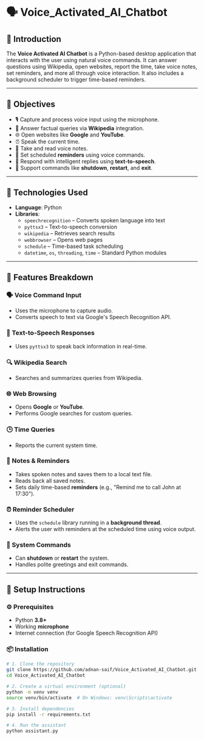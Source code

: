 # 🗣️ Voice_Activated_AI_Chatbot

## 📘 Introduction

The **Voice Activated AI Chatbot** is a Python-based desktop application that interacts with the user using natural voice commands. It can answer questions using Wikipedia, open websites, report the time, take voice notes, set reminders, and more all through voice interaction. It also includes a background scheduler to trigger time-based reminders.

---

## 🎯 Objectives

- 🎙️ Capture and process voice input using the microphone.  
- 🧠 Answer factual queries via **Wikipedia** integration.  
- 🌐 Open websites like **Google** and **YouTube**.  
- ⏰ Speak the current time.  
- 📝 Take and read voice notes.  
- 🔔 Set scheduled **reminders** using voice commands.  
- 💬 Respond with intelligent replies using **text-to-speech**.  
- 🔄 Support commands like **shutdown**, **restart**, and **exit**.

---

## 🧰 Technologies Used

- **Language**: Python  
- **Libraries**:  
  - `speechrecognition` – Converts spoken language into text  
  - `pyttsx3` – Text-to-speech conversion  
  - `wikipedia` – Retrieves search results  
  - `webbrowser` – Opens web pages  
  - `schedule` – Time-based task scheduling  
  - `datetime`, `os`, `threading`, `time` – Standard Python modules  

---

## 🧠 Features Breakdown

### 🗣️ Voice Command Input
- Uses the microphone to capture audio.
- Converts speech to text via Google's Speech Recognition API.

### 🧾 Text-to-Speech Responses
- Uses `pyttsx3` to speak back information in real-time.

### 🔍 Wikipedia Search
- Searches and summarizes queries from Wikipedia.

### 🌐 Web Browsing
- Opens **Google** or **YouTube**.
- Performs Google searches for custom queries.

### 🕒 Time Queries
- Reports the current system time.

### 📝 Notes & Reminders
- Takes spoken notes and saves them to a local text file.
- Reads back all saved notes.
- Sets daily time-based **reminders** (e.g., "Remind me to call John at 17:30").

### ⏰ Reminder Scheduler
- Uses the `schedule` library running in a **background thread**.
- Alerts the user with reminders at the scheduled time using voice output.

### 🛑 System Commands
- Can **shutdown** or **restart** the system.
- Handles polite greetings and exit commands.

---

## 🔧 Setup Instructions

### ⚙️ Prerequisites

- Python **3.8+**
- Working **microphone**
- Internet connection (for Google Speech Recognition API)

### 📦 Installation

```bash
# 1. Clone the repository
git clone https://github.com/adnan-saif/Voice_Activated_AI_Chatbot.git
cd Voice_Activated_AI_Chatbot

# 2. Create a virtual environment (optional)
python -m venv venv
source venv/bin/activate  # On Windows: venv\Scripts\activate

# 3. Install dependencies
pip install -r requirements.txt

# 4. Run the assistant
python assistant.py
